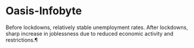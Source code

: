 # Oasis-Infobyte 


Before lockdowns, relatively stable unemployment rates. After lockdowns, sharp increase in joblessness due to reduced economic activity and restrictions.¶
